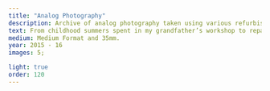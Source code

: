 ```yaml
---
title: "Analog Photography"
description: Archive of analog photography taken using various refurbished film cameras.
text: From childhood summers spent in my grandfather’s workshop to repairing with cameras and record players, I have always enjoyed experimenting with things. Analog photography offers a satisfying visual feedback to any changes one makes. The Mamiya that I reconstructed for the first photo does not lock the shutter after the first image is capured encouraging working with multiple exposures. The Canon Half Frame used in the second is perfect for dyptics and later images were inspired by the reaction of Cine film to bright lights.
medium: Medium Format and 35mm.
year: 2015 - 16
images: 5;

light: true
order: 120
---
```

